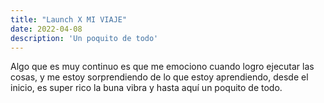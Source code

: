 ```yaml
---
title: "Launch X MI VIAJE"
date: 2022-04-08
description: 'Un poquito de todo'
---
```


Algo que es muy continuo es que me emociono cuando logro ejecutar las cosas, y me estoy sorprendiendo de lo que estoy aprendiendo, desde el inicio, es super rico la buna vibra y hasta aquí un poquito de todo. 
